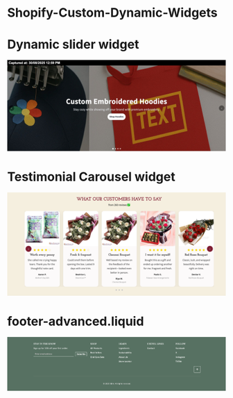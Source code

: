 # Shopify-Custom-Dynamic-Widgets

# Dynamic slider widget
![Preview](https://github.com/elias1435/Shopify-Custom-Dynamic-Widgets/blob/main/Dynamic%20slider%20widget.jpg?raw=true)

# Testimonial Carousel widget
![Preview](https://github.com/elias1435/Shopify-Custom-Dynamic-Widgets/blob/main/testimonials-carousel.liquid.jpg?raw=true)

# footer-advanced.liquid
![Preview](https://github.com/elias1435/Shopify-Custom-Dynamic-Widgets/blob/main/assets/footer-advanced.liquid.jpg?raw=true)
